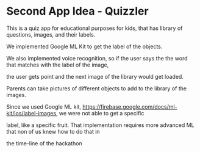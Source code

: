 # Second App Idea - Quizzler

This is a quiz app for educational purposes for kids, that has library of questions, images, and their labels.

We implemented Google ML Kit to get the label of the objects. 

We also implemented voice recognition, so if the user says the the word that matches with the label of the image,

the user gets point and the next image of the library would get loaded.

Parents can take pictures of different objects to add to the library of the images.

Since we used Google ML kit, https://firebase.google.com/docs/ml-kit/ios/label-images, we were not able to get a specific 

label, like a specific fruit. That implementation requires more advanced ML that non of us knew how to do that in 

the time-line of the hackathon

